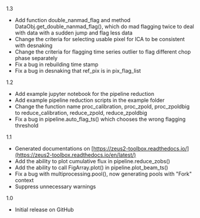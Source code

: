 1.3

- Add function double_nanmad_flag and method DataObj.get_double_nanmad_flag(), which do mad flagging twice to deal with
  data with a sudden jump and flag less data
- Change the criteria for selecting usable pixel for ICA to be consistent with desnaking
- Change the criteria for flagging time series outlier to flag different chop phase separately
- Fix a bug in rebuilding time stamp
- Fix a bug in desnaking that ref_pix is in pix_flag_list

1.2

- Add example jupyter notebook for the pipeline reduction
- Add example pipeline reduction scripts in the example folder
- Change the function name proc_calibration, proc_zpold, proc_zpoldbig to reduce_calibration, reduce_zpold,
  reduce_zpoldbig
- Fix a bug in pipeline.auto_flag_ts() which chooses the wrong flagging threshold

1.1

- Generated documentations on [https://zeus2-toolbox.readthedocs.io/](https://zeus2-toolbox.readthedocs.io/en/latest/)
- Add the ability to plot cumulative flux in pipeline.reduce_zobs()
- Add the ability to call FigArray.plot() in pipeline.plot_beam_ts()
- Fix a bug with multiprocessing.pool(), now generating pools with "Fork" context
- Suppress unnecessary warnings

1.0

- Initial release on GitHub
